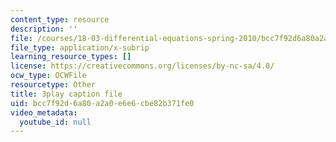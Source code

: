 ```yaml
---
content_type: resource
description: ''
file: /courses/18-03-differential-equations-spring-2010/bcc7f92d6a80a2a0e6e6cbe82b371fe0_WBJ_iXudb-s.srt
file_type: application/x-subrip
learning_resource_types: []
license: https://creativecommons.org/licenses/by-nc-sa/4.0/
ocw_type: OCWFile
resourcetype: Other
title: 3play caption file
uid: bcc7f92d-6a80-a2a0-e6e6-cbe82b371fe0
video_metadata:
  youtube_id: null
---
```

